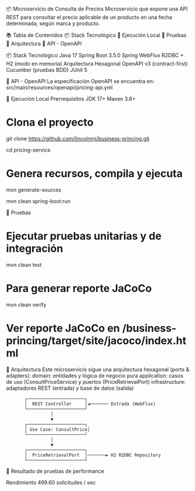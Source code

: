 📦 Microservicio de Consulta de Precios
Microservicio que expone una API REST para consultar el precio aplicable de un producto en una fecha determinada, según marca y producto.

📚 Tabla de Contenidos
  📦 Stack Tecnológico
  🚀 Ejecución Local
  🧪 Pruebas
  🔄 Arquitectura
  📄 API - OpenAPI


📦 Stack Tecnológico
  Java 17
  Spring Boot 3.5.0
  Spring WebFlux
  R2DBC + H2 (modo en memoria)
  Arquitectura Hexagonal
  OpenAPI v3 (contract-first)
  Cucumber (pruebas BDD)
  JUnit 5

📄 API - OpenAPI
La especificación OpenAPI se encuentra en:
src/main/resources/openapi/pricing-api.yml


🚀 Ejecución Local
  Prerrequisitos
    JDK 17+
    Maven 3.8+

  # Clona el proyecto
  git clone https://github.com/lincolnmj/business-princing.git
  
  cd pricing-service
  
  # Genera recursos, compila y ejecuta
  mvn generate-sources
  
  mvn clean spring-boot:run


🧪 Pruebas
  # Ejecutar pruebas unitarias y de integración
  mvn clean test 

  # Para generar reporte JaCoCo
  mvn clean verify

  # Ver reporte JaCoCo en /business-princing/target/site/jacoco/index.html

🔄 Arquitectura
  Este microservicio sigue una arquitectura hexagonal (ports & adapters):
  domain: entidades y lógica de negocio pura
  application: casos de uso (ConsultPriceService) y puertos (PriceRetrievalPort)
  infrastructure: adaptadores REST (entrada) y base de datos (salida)

           ┌──────────────────────┐
           │  REST Controller     │◄─────── Entrada (WebFlux)
           └──────────────────────┘
                     │
                     ▼
           ┌──────────────────────┐
           │ Use Case: ConsultPrice│
           └──────────────────────┘
                     │
                     ▼
           ┌──────────────────────┐
           │  PriceRetrievalPort  │───────► H2 R2DBC Repository
           └──────────────────────┘



🔄 Resultado de pruebas de performance

  Rendimiento 499.60 solicitudes / sec
